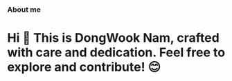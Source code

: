 ### About me
<h1 align="left">Hi 👋 This is DongWook Nam, crafted with care and dedication. Feel free to explore and contribute! 😊 </h1>
